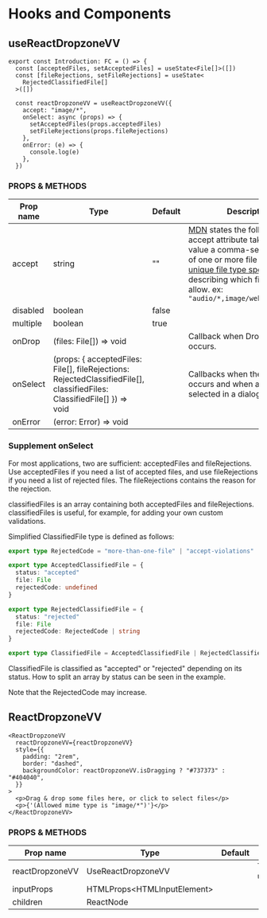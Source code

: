 # Hooks and Components

## useReactDropzoneVV

```tsx
export const Introduction: FC = () => {
  const [acceptedFiles, setAcceptedFiles] = useState<File[]>([])
  const [fileRejections, setFileRejections] = useState<
    RejectedClassifiedFile[]
  >([])

  const reactDropzoneVV = useReactDropzoneVV({
    accept: "image/*",
    onSelect: async (props) => {
      setAcceptedFiles(props.acceptedFiles)
      setFileRejections(props.fileRejections)
    },
    onError: (e) => {
      console.log(e)
    },
  })
```

### PROPS & METHODS

| Prop name | Type                                                                                                                    | Default | Description                                                                                                                                                                                                                                                                                                                                                                                              |
| --------- | ----------------------------------------------------------------------------------------------------------------------- | ------- | -------------------------------------------------------------------------------------------------------------------------------------------------------------------------------------------------------------------------------------------------------------------------------------------------------------------------------------------------------------------------------------------------------- |
| accept    | string                                                                                                                  | ""      | [MDN](https://developer.mozilla.org/en-US/docs/Web/HTML/Attributes/accept) states the following: The accept attribute takes as its value a comma-separated list of one or more file types, or [unique file type specifiers](https://developer.mozilla.org/en-US/docs/Web/HTML/Attributes/accept#unique_file_type_specifiers), describing which file types to allow. ex: `"audio/*,image/webp,.jpg,.pdf"` |
| disabled  | boolean                                                                                                                 | false   |                                                                                                                                                                                                                                                                                                                                                                                                          |
| multiple  | boolean                                                                                                                 | true    |                                                                                                                                                                                                                                                                                                                                                                                                          |
| onDrop    | (files: File[]) => void                                                                                                 |         | Callback when Drop event occurs.                                                                                                                                                                                                                                                                                                                                                                         |
| onSelect  | (props: { acceptedFiles: File[], fileRejections: RejectedClassifiedFile[], classifiedFiles: ClassifiedFile[] }) => void |         | Callbacks when the Drop event occurs and when a file is selected in a dialog.                                                                                                                                                                                                                                                                                                                            |
| onError   | (error: Error) => void                                                                                                  |         |                                                                                                                                                                                                                                                                                                                                                                                                          |

### Supplement onSelect

For most applications, two are sufficient: acceptedFiles and fileRejections.
Use acceptedFiles if you need a list of accepted files, and use fileRejections if you need a list of rejected files.
The fileRejections contains the reason for the rejection.

classifiedFiles is an array containing both acceptedFiles and fileRejections.
classifiedFiles is useful, for example, for adding your own custom validations.

Simplified ClassifiedFile type is defined as follows:

```ts
export type RejectedCode = "more-than-one-file" | "accept-violations"

export type AcceptedClassifiedFile = {
  status: "accepted"
  file: File
  rejectedCode: undefined
}

export type RejectedClassifiedFile = {
  status: "rejected"
  file: File
  rejectedCode: RejectedCode | string
}

export type ClassifiedFile = AcceptedClassifiedFile | RejectedClassifiedFile
```

ClassifiedFile is classified as "accepted" or "rejected" depending on its status.
How to split an array by status can be seen in the example.

Note that the RejectedCode may increase.

## ReactDropzoneVV

```tsx
<ReactDropzoneVV
  reactDropzoneVV={reactDropzoneVV}
  style={{
    padding: "2rem",
    border: "dashed",
    backgroundColor: reactDropzoneVV.isDragging ? "#737373" : "#404040",
  }}
>
  <p>Drag & drop some files here, or click to select files</p>
  <p>{'(Allowed mime type is "image/*")'}</p>
</ReactDropzoneVV>
```

### PROPS & METHODS

| Prop name       | Type                          | Default | Description                             |
| --------------- | ----------------------------- | ------- | --------------------------------------- |
| reactDropzoneVV | UseReactDropzoneVV            |         | The return value of useReactDropzoneVV. |
| inputProps      | HTMLProps\<HTMLInputElement\> |         |                                         |
| children        | ReactNode                     |         |                                         |
